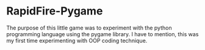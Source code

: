# RapidFire-Pygame

The purpose of this little game was to experiment with the python programming language using the pygame library. 
I have to mention, this was my first time experimenting with OOP coding technique.
